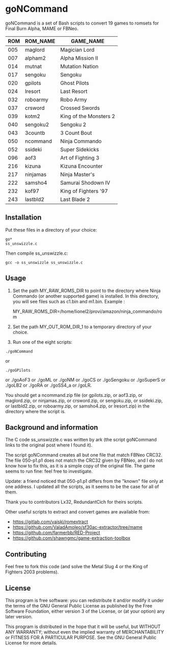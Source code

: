 # goNCommand

goNCommand is a set of Bash scripts to convert 19 games to romsets for Final Burn Alpha, MAME or FBNeo.

| ROM | ROM_NAME | GAME_NAME             |
|-----|----------|-----------------------|
| 005 | maglord  | Magician Lord         |
| 007 | alpham2  | Alpha Mission II      |
| 014 | mutnat   | Mutation Nation       |
| 017 | sengoku  | Sengoku               |
| 020 | gpilots  | Ghost Pilots          |
| 024 | lresort  | Last Resort           |
| 032 | roboarmy | Robo Army             |
| 037 | crsword  | Crossed Swords        |
| 039 | kotm2    | King of the Monsters 2|
| 040 | sengoku2 | Sengoku 2             |
| 043 | 3countb  | 3 Count Bout          |
| 050 | ncommand | Ninja Commando        |
| 052 | ssideki  | Super Sidekicks       |
| 096 | aof3     | Art of Fighting 3     |
| 216 | kizuna   | Kizuna Encounter      |
| 217 | ninjamas | Ninja Master's        |
| 222 | samsho4  | Samurai Shodown IV    |
| 232 | kof97    | King of Fighters '97  |
| 243 | lastbld2 | Last Blade 2          |

## Installation

Put these files in a directory of your choice:

    go*
    ss_unswizzle.c

Then compile ss_unswizzle.c:

    gcc -o ss_unswizzle ss_unswizzle.c

## Usage
1. Set the path MY_RAW_ROMS_DIR to point to the directory where Ninja Commando (or another supported game) is installed. In this directory, you will see files such as c1.bin and m1.bin. Example :

    MY_RAW_ROMS_DIR=/home/lionel2/provi/amazon/ninja_commando/rom

2. Set the path MY_OUT_ROM_DIR_1 to a temporary directory of your choice.
3. Run one of the eight scripts: 

```
./goNCommand
```
or
```
./goGPilots
```
or ./goAoF3 or ./goML or ./goNM or ./goCS or ./goSengoku or ./goSuperS or ./goLB2 or ./goRA or ./goSS4_a or /goLR.

You should get a ncommand.zip file (or gpilots.zip, or aof3.zip, or maglord.zip, or ninjamas.zip, or crsword.zip, or sengoku.zip, or ssideki.zip, or  lastbld2.zip, or roboarmy.zip, or samsho4.zip, or lresort.zip) in the directory where the script is.

## Background and information
The C code ss_unswizzle.c was written by ark (the script goNCommand links to the original post where I found it).

The script goNCommand creates all but one file that match FBNeo CRC32. The file 050-p1.p1 does not match the CRC32 given by FBNeo, and I do not know how to fix this, as it is a simple copy of the original file. The game seems to run fine: feel free to investigate.

Update: a friend noticed that 050-p1.p1 differs from the "known" file only at one address. I updated all the scripts, as it seems to be the case for all of them.

Thank you to contributors Lx32, RedundantCich for theirs scripts.

Other useful scripts to extract and convert games are available from:
+ https://gitlab.com/vaiski/romextract
+ https://github.com/ValadAmoleo/sf30ac-extractor/tree/mame
+ https://github.com/farmerbb/RED-Project
+ https://github.com/shawngmc/game-extraction-toolbox


## Contributing

Feel free to fork this code (and solve the Metal Slug 4 or the King of Fighters 2003 problems).

## License

This program is free software: you can redistribute it and/or modify
it under the terms of the GNU General Public License as published by
the Free Software Foundation, either version 3 of the License, or
(at your option) any later version.

This program is distributed in the hope that it will be useful,
but WITHOUT ANY WARRANTY; without even the implied warranty of
MERCHANTABILITY or FITNESS FOR A PARTICULAR PURPOSE. See the
GNU General Public License for more details.





